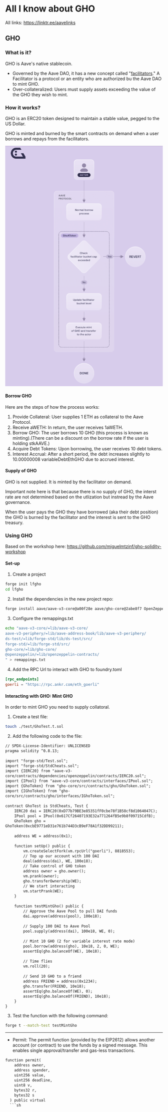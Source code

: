 # All I know about GHO 

All links: https://linktr.ee/aavelinks

## GHO

### What is it?
GHO is Aave's native stablecoin.

- Governed by the Aave DAO, it has a new concept called "[facilitators](https://docs.gho.xyz/concepts/how-gho-works/gho-facilitators)." A Facilitator is a  protocol or an entity who are authorized bu the Aave DAO to mint GHO. 
- Over-collateralized: Users must supply assets exceeding the value of the GHO they wish to mint.

### How it works?
GHO is an ERC20 token designed to maintain a stable value, pegged to the US Dollar.

GHO is minted and burned by the smart contracts on demand when a user borrows and repays from the facilitators.

![borrow gho image](borrow-gho.png)

#### Borrow GHO 
Here are the steps of how the process works:
1. Provide Collateral: User supplies 1 ETH as collateral to the Aave Protocol.
2. Receive aWETH: In return, the user receives 1aWETH.
3. Borrow GHO: The user borrows 10 GHO (this process is known as minting).(There can be a discount on the borrow rate if the user is holding stkAAVE.)
4. Acquire Debt Tokens: Upon borrowing, the user receives 10 debt tokens.
5. Interest Accrual: After a short period, the debt increases slightly to 10.00000008 variableDebtEthGHO due to accrued interest.

#### Supply of GHO 
GHO is not supplied. It is minted by the facilitator on demand.

Important note here is that because there is no supply of GHO, the interst rate are not determined based on the utlization but instread by the Aave governance. 

When the user pays the GHO they have borrowed (aka their debt position) the GHO is burned by the facilitator and the interest is sent to the GHO treasury.

### Using GHO 

Based on the workshop here: https://github.com/miguelmtzinf/gho-solidity-workshop

#### Set-up
1. Create a project
```sh
forge init lfgho
cd lfgho
```
2. Install the dependencies in the new project repo:
```sh
forge install aave/aave-v3-core@a00f28e aave/gho-core@2abe8f7 OpenZeppelin/openzeppelin-contracts@d00acef
```
3. Configure the remappings.txt
```sh
echo "aave-v3-core/=lib/aave-v3-core/
aave-v3-periphery/=lib/aave-address-book/lib/aave-v3-periphery/
ds-test/=lib/forge-std/lib/ds-test/src/
forge-std/=lib/forge-std/src/
gho-core/=lib/gho-core/
@openzeppelin/=lib/openzeppelin-contracts/
" > remappings.txt
```
4. Add the RPC Url to interact with GHO to foundry.toml
```toml
[rpc_endpoints]
goerli = "https://rpc.ankr.com/eth_goerli"
```


#### Interacting with GHO: Mint GHO 
In order to mint GHO you need to supply collatoral. 

1. Create a test file: 
```sh
touch ./test/GhoTest.t.sol
```
2. Add the following code to the file: 

```Solidity
// SPDX-License-Identifier: UNLICENSED
pragma solidity ^0.8.13;

import "forge-std/Test.sol";
import "forge-std/StdCheats.sol";
import {IERC20} from "aave-v3-core/contracts/dependencies/openzeppelin/contracts/IERC20.sol";
import {IPool} from "aave-v3-core/contracts/interfaces/IPool.sol";
import {GhoToken} from "gho-core/src/contracts/gho/GhoToken.sol";
import {IGhoToken} from "gho-core/src/contracts/gho/interfaces/IGhoToken.sol";

contract GhoTest is StdCheats, Test {
    IERC20 dai = IERC20(0xD77b79BE3e85351fF0cbe78f1B58cf8d1064047C);
    IPool pool = IPool(0x617Cf26407193E32a771264fB5e9b8f09715CdfB);
    GhoToken gho = GhoToken(0xcbE9771eD31e761b744D3cB9eF78A1f32DD99211);

    address WE = address(0x1);

    function setUp() public {
        vm.createSelectFork(vm.rpcUrl("goerli"), 8818553);
        // Top up our account with 100 DAI
        deal(address(dai), WE, 100e18);
        // Take control of GHO token
        address owner = gho.owner();
        vm.prank(owner);
        gho.transferOwnership(WE);
        // We start interacting
        vm.startPrank(WE);
    }

    function testMintGho() public {
        // Approve the Aave Pool to pull DAI funds
        dai.approve(address(pool), 100e18);

        // Supply 100 DAI to Aave Pool
        pool.supply(address(dai), 100e18, WE, 0);

        // Mint 10 GHO (2 for variable interest rate mode)
        pool.borrow(address(gho), 10e18, 2, 0, WE);
        assertEq(gho.balanceOf(WE), 10e18);

        // Time flies
        vm.roll(20);

        // Send 10 GHO to a friend
        address FRIEND = address(0x1234);
        gho.transfer(FRIEND, 10e18);
        assertEq(gho.balanceOf(WE), 0);
        assertEq(gho.balanceOf(FRIEND), 10e18);
    }
}
```

3. Test the function with the following command: 
```sh
forge t --match-test testMintGho
```

---

- Permit: The permit function (provided by the EIP2612) allows another account (or contract) to use the funds by a signed message. This enables single approval/transfer and gas-less transactions.
```Solidity
function permit(
    address owner,
    address spender,
    uint256 value,
    uint256 deadline,
    uint8 v,
    bytes32 r,
    bytes32 s
  ) public virtual
  ```sh